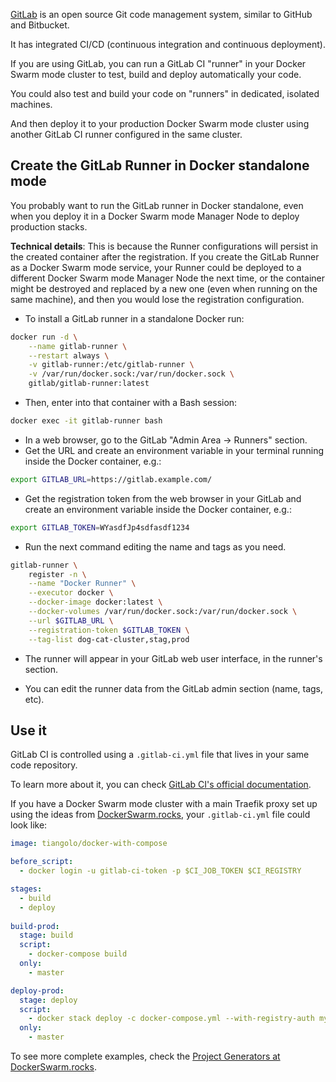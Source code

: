 <a href="https://about.gitlab.com/" target="_blank">GitLab</a> is an open source Git code management system, similar to GitHub and Bitbucket.

It has integrated CI/CD (continuous integration and continuous deployment).

If you are using GitLab, you can run a GitLab CI "runner" in your Docker Swarm mode cluster to test, build and deploy automatically your code.

You could also test and build your code on "runners" in dedicated, isolated machines.

And then deploy it to your production Docker Swarm mode cluster using another GitLab CI runner configured in the same cluster.


## Create the GitLab Runner in Docker standalone mode

You probably want to run the GitLab runner in Docker standalone, even when you deploy it in a Docker Swarm mode Manager Node to deploy production stacks.

**Technical details**: This is because the Runner configurations will persist in the created container after the registration. If you create the GitLab Runner as a Docker Swarm mode service, your Runner could be deployed to a different Docker Swarm mode Manager Node the next time, or the container might be destroyed and replaced by a new one (even when running on the same machine), and then you would lose the registration configuration.

* To install a GitLab runner in a standalone Docker run:

```bash
docker run -d \
    --name gitlab-runner \
    --restart always \
    -v gitlab-runner:/etc/gitlab-runner \
    -v /var/run/docker.sock:/var/run/docker.sock \
    gitlab/gitlab-runner:latest
```

* Then, enter into that container with a Bash session:

```bash
docker exec -it gitlab-runner bash
```

* In a web browser, go to the GitLab "Admin Area -> Runners" section.
* Get the URL and create an environment variable in your terminal running inside the Docker container, e.g.:

```bash
export GITLAB_URL=https://gitlab.example.com/
```

* Get the registration token from the web browser in your GitLab and create an environment variable inside the Docker container, e.g.:

```bash
export GITLAB_TOKEN=WYasdfJp4sdfasdf1234
```

* Run the next command editing the name and tags as you need.

```bash
gitlab-runner \
    register -n \
    --name "Docker Runner" \
    --executor docker \
    --docker-image docker:latest \
    --docker-volumes /var/run/docker.sock:/var/run/docker.sock \
    --url $GITLAB_URL \
    --registration-token $GITLAB_TOKEN \
    --tag-list dog-cat-cluster,stag,prod
```

* The runner will appear in your GitLab web user interface, in the runner's section.

* You can edit the runner data from the GitLab admin section (name, tags, etc).

## Use it

GitLab CI is controlled using a `.gitlab-ci.yml` file that lives in your same code repository.

To learn more about it, you can check <a href="https://about.gitlab.com/product/continuous-integration/" target="_blank">GitLab CI's official documentation</a>.

If you have a Docker Swarm mode cluster with a main Traefik proxy set up using the ideas from <a href="https://dockerswarm.rocks" target="_blank">DockerSwarm.rocks</a>, your `.gitlab-ci.yml` file could look like:

```YAML
image: tiangolo/docker-with-compose

before_script:
  - docker login -u gitlab-ci-token -p $CI_JOB_TOKEN $CI_REGISTRY

stages:
  - build
  - deploy
  
build-prod:
  stage: build
  script:
    - docker-compose build
  only:
    - master

deploy-prod:
  stage: deploy
  script:
    - docker stack deploy -c docker-compose.yml --with-registry-auth my-stack
  only:
    - master
```

To see more complete examples, check the <a href="https://dockerswarm.rocks/project-generators/" target="_blank">Project Generators at DockerSwarm.rocks</a>.
